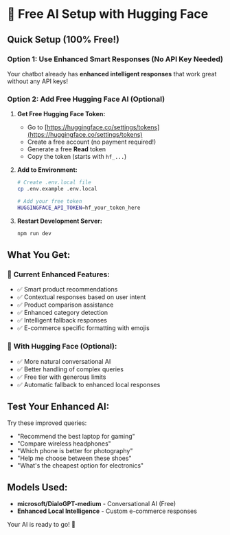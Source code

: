 # 🤗 Free AI Setup with Hugging Face

## Quick Setup (100% Free!)

### Option 1: Use Enhanced Smart Responses (No API Key Needed)
Your chatbot already has **enhanced intelligent responses** that work great without any API keys!

### Option 2: Add Free Hugging Face AI (Optional)

1. **Get Free Hugging Face Token:**
   - Go to [https://huggingface.co/settings/tokens](https://huggingface.co/settings/tokens)
   - Create a free account (no payment required!)
   - Generate a free **Read** token
   - Copy the token (starts with `hf_...`)

2. **Add to Environment:**
   ```bash
   # Create .env.local file
   cp .env.example .env.local
   
   # Add your free token
   HUGGINGFACE_API_TOKEN=hf_your_token_here
   ```

3. **Restart Development Server:**
   ```bash
   npm run dev
   ```

## What You Get:

### 🎯 **Current Enhanced Features:**
- ✅ Smart product recommendations
- ✅ Contextual responses based on user intent
- ✅ Product comparison assistance
- ✅ Enhanced category detection
- ✅ Intelligent fallback responses
- ✅ E-commerce specific formatting with emojis

### 🚀 **With Hugging Face (Optional):**
- ✅ More natural conversational AI
- ✅ Better handling of complex queries
- ✅ Free tier with generous limits
- ✅ Automatic fallback to enhanced local responses

## Test Your Enhanced AI:

Try these improved queries:
- "Recommend the best laptop for gaming"
- "Compare wireless headphones"
- "Which phone is better for photography"
- "Help me choose between these shoes"
- "What's the cheapest option for electronics"

## Models Used:
- **microsoft/DialoGPT-medium** - Conversational AI (Free)
- **Enhanced Local Intelligence** - Custom e-commerce responses

Your AI is ready to go! 🎉
